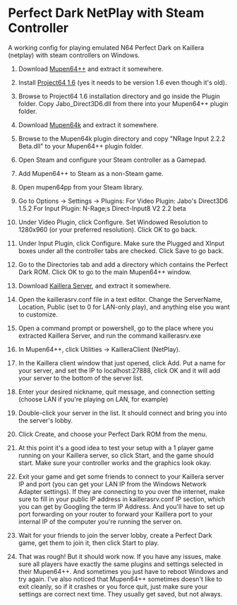 # Perfect Dark NetPlay with Steam Controller
A working config for playing emulated N64 Perfect Dark on Kaillera (netplay) with steam controllers on Windows.

1. Download [Mupen64++](http://www.emulator-zone.com/doc.php/n64/mupen64plusplus.html) and extract it somewhere.

2. Install [Project64 1.6](http://www.emulator-zone.com/doc.php/n64/project64.html) (yes it needs to be version 1.6 even though it's old).

3. Browse to Project64 1.6 installation directory and go inside the Plugin folder. Copy Jabo_Direct3D6.dll from there into your Mupen64++ plugin folder.

4. Download [Mupen64k](https://github.com/PhoenixInteractiveNL/emuDownloadCenter/wiki/Emulator-mupen64k) and extract it somewhere.

5. Browse to the Mupen64k plugin directory and copy "NRage Input 2.2.2 Beta.dll" to your Mupen64++ plugin folder.

6. Open Steam and configure your Steam controller as a Gamepad.

7. Add Mupen64++ to Steam as a non-Steam game.

8. Open mupen64pp from your Steam library.

9. Go to Options -> Settings -> Plugins:
  For Video Plugin: Jabo's Direct3D6 1.5.2
  For Input Plugin: N-Rage;s Direct-Input8 V2 2.2 beta

10. Under Video Plugin, click Configure. Set Windowed Resolution to 1280x960 (or your preferred resolution). Click OK to go back.

11. Under Input Plugin, click Configure. Make sure the Plugged and XInput boxes under all the controller tabs are checked. Click Save to go back.

12. Go to the Directories tab and add a directory which contains the Perfect Dark ROM. Click OK to go to the main Mupen64++ window.

13. Download [Kaillera Server](http://www.kaillera.com/download.php), and extract it somewhere.

14. Open the kaillerasrv.conf file in a text editor. Change the ServerName, Location, Public (set to 0 for LAN-only play), and anything else you want to customize.

15. Open a command prompt or powershell, go to the place where you extracted Kaillera Server, and run the command kaillerasrv.exe

16. In Mupen64++, click Utilities -> KailleraClient (NetPlay).

17. In the Kaillera client window that just opened, click Add. Put a name for your server, and set the IP to localhost:27888, click OK and it will add your server to the bottom of the server list.

18. Enter your desired nickname, quit message, and connection setting (choose LAN if you're playing on LAN, for example)

19. Double-click your server in the list. It should connect and bring you into the server's lobby.

20. Click Create, and choose your Perfect Dark ROM from the menu.

21. At this point it's a good idea to test your setup with a 1 player game running on your Kaillera server, so click Start, and the game should start. Make sure your controller works and the graphics look okay.

22. Exit your game and get some friends to connect to your Kaillera server IP and port (you can get your LAN IP from the Windows Network Adapter settings). If they are connecting to you over the internet, make 
sure to fill in your public IP address in kaillerasrv.conf IP section, which you can get by Googling the term IP Address. And you'll have to set up port forwarding on your router to forward your Kaillera port 
to your internal IP of the computer you're running the server on.

23. Wait for your friends to join the server lobby, create a Perfect Dark game, get them to join it, then click Start to play.

24. That was rough! But it should work now. If you have any issues, make sure all players have exactly the same plugins and settings selected in their Mupen64++. And sometimes you just have to reboot Windows and try again.
I've also noticed that Mupen64++ sometimes doesn't like to exit cleanly, so if it crashes or you force quit, just make sure your settings are correct next time. They usually get saved, but not always.
